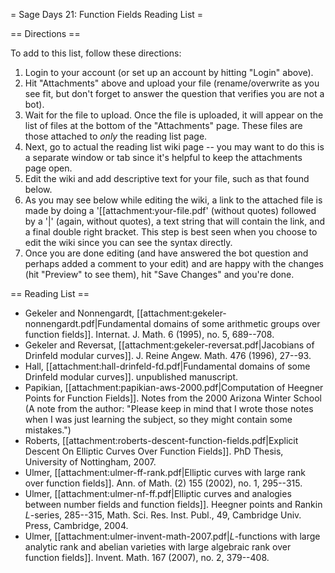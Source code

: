 = Sage Days 21: Function Fields Reading List =

== Directions ==

To add to this list, follow these directions: 
 
 1. Login to your account (or set up an account by hitting "Login" above).
 2. Hit "Attachments" above and upload your file (rename/overwrite as you see fit, but don't forget to answer the question that verifies you are not a bot).
 3. Wait for the file to upload. Once the file is uploaded, it will appear on the list of files at the bottom of the "Attachments" page. These files are those attached to *only* the reading list page.
 4. Next, go to actual the reading list wiki page -- you may want to do this is a separate window or tab since it's helpful to keep the attachments page open.
 5. Edit the wiki and add descriptive text for your file, such as that found below.
 6. As you may see below while editing the wiki, a link to the attached file is made by doing a '[[attachment:your-file.pdf' (without quotes) followed by a '|' (again, without quotes), a text string that will contain the link, and a final double right bracket. This step is best seen when you choose to edit the wiki since you can see the syntax directly. 
 7. Once you are done editing (and have answered the bot question and perhaps added a comment to your edit) and are happy with the changes (hit "Preview" to see them), hit "Save Changes" and you're done.

== Reading List ==

 * Gekeler and Nonnengardt, [[attachment:gekeler-nonnengardt.pdf|Fundamental domains of some arithmetic groups over function fields]]. Internat. J. Math. 6 (1995), no. 5, 689--708.
 * Gekeler and Reversat,  [[attachment:gekeler-reversat.pdf|Jacobians of Drinfeld modular curves]]. J. Reine Angew. Math. 476 (1996), 27--93.
 * Hall,  [[attachment:hall-drinfeld-fd.pdf|Fundamental domains of some Drinfeld modular curves]]. unpublished manuscript.
 * Papikian, [[attachment:papikian-aws-2000.pdf|Computation of Heegner Points for Function Fields]]. Notes from the 2000 Arizona Winter School (A note from the author: "Please keep in mind that I wrote those notes when I was just learning the subject, so they might contain some mistakes.")
 * Roberts, [[attachment:roberts-descent-function-fields.pdf|Explicit Descent On Elliptic Curves Over Function Fields]]. PhD Thesis, University of Nottingham, 2007.
 * Ulmer, [[attachment:ulmer-ff-rank.pdf|Elliptic curves with large rank over function fields]]. Ann. of Math. (2) 155 (2002), no. 1, 295--315.
 * Ulmer, [[attachment:ulmer-nf-ff.pdf|Elliptic curves and analogies between number fields and function fields]]. Heegner points and Rankin $L$-series, 285--315, Math. Sci. Res. Inst. Publ., 49, Cambridge Univ. Press, Cambridge, 2004.
 * Ulmer, [[attachment:ulmer-invent-math-2007.pdf|$L$-functions with large analytic rank and abelian varieties with large algebraic rank over function fields]]. Invent. Math. 167 (2007), no. 2, 379--408.
